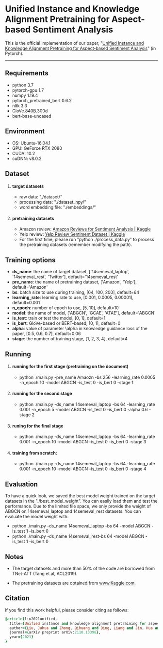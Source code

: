 # Unified Instance and Knowledge Alignment Pretraining for Aspect-based Sentiment Analysis

This is the official implementation of our paper, "[Unified Instance and Knowledge Alignment Pretraining for Aspect-based Sentiment Analysis](https://arxiv.org/pdf/2110.13398.pdf)" (in Pytorch).
___

## Requirements

* python 3.7
* pytorch-gpu 1.7 
* numpy 1.19.4
* pytorch_pretrained_bert 0.6.2
* nltk 3.3 
* GloVe.840B.300d
* bert-base-uncased

## Environment

- OS: Ubuntu-16.04.1
- GPU: GeForce RTX 2080
- CUDA: 10.2
- cuDNN: v8.0.2

## Dataset

1. #### target datasets

    * raw data: "./dataset/"
    * processing data: "./dataset_npy/"
    * word embedding file: "./embeddings/"

2. #### pretraining datasets
   
    * Amazon review: [Amazon Reviews for Sentiment Analysis | Kaggle](https://www.kaggle.com/bittlingmayer/amazonreviews)
    * Yelp review: [Yelp Review Sentiment Dataset | Kaggle](https://www.kaggle.com/ilhamfp31/yelp-review-dataset)
    * For the first time, please run "python ./process_data.py" to process the pretraining datasets (remember modifying the path).

## Training options

- **ds_name**: the name of target dataset, ['14semeval_laptop', '14semeval_rest', 'Twitter'], default='14semeval_rest'
- **pre_name**: the name of pretraining dataset, ['Amazon', 'Yelp'], default='Amazon'
- **bs**: batch size to use during training, [64, 100, 200], default=64
- **learning_rate**: learning rate to use, [0.001, 0.0005, 0.00001], default=0.001
- **n_epoch**: number of epoch to use, [5, 10], default=10
- **model**: the name of model, ['ABGCN', 'GCAE', 'ATAE'], default='ABGCN'
- **is_test**:  train or test the model, [0, 1], default=1
- **is_bert**: GloVe-based or BERT-based, [0, 1], default=0
- **alpha**: value of parameter \alpha in knowledge guidance loss of the paper, [0.5, 0.6, 0.7], default=0.06
- **stage**: the number of training stage, [1, 2, 3, 4], default=4

## Running

1. #### running for the first stage (pretraining on the document) 
   
    * python ./main.py -pre_name Amaozn -bs 256 -learning_rate 0.0005 -n_epoch 10 -model ABGCN -is_test 0 -is_bert 0 -stage 1 


2. #### running for the second stage
   
    * python ./main.py -ds_name 14semeval_laptop -bs 64 -learning_rate 0.001 -n_epoch 5 -model ABGCN -is_test 0 -is_bert 0 -alpha 0.6 -stage 2  
    
3. #### runing for the final stage 
   
    * python ./main.py -ds_name 14semeval_laptop -bs 64 -learning_rate 0.001 -n_epoch 10 -model ABGCN -is_test 0 -is_bert 0 -stage 3
    
4. #### training from scratch: 
   
    * python ./main.py -ds_name 14semeval_laptop -bs 64 -learning_rate 0.001 -n_epoch 10 -model ABGCN -is_test 0 -is_bert 0 -stage 4

## Evaluation

To have a quick look, we saved the best model weight trained on the target datasets in the "./best_model_weight". You can easily load them and test the performance. Due to the limited file space, we only provide the weight of ABGCN on 14semeval_laptop and 14semeval_rest datasets. You can evaluate the model weight with:

- python ./main.py -ds_name 14semeval_laptop -bs 64  -model ABGCN -is_test 1 -is_bert 0 
- python ./main.py -ds_name 14semeval_rest-bs 64  -model ABGCN -is_test 1 -is_bert 0 

## Notes

- The target datasets and more than 50% of the code are borrowed from TNet-ATT (Tang et.al, ACL2019).

- The pretraining datasets are obtained from www.Kaggle.com.

## Citation
If you find this work helpful, please consider citing as follows:  

```ruby
@article{liu2021unified,
  title={Unified instance and knowledge alignment pretraining for aspect-based sentiment analysis},
  author={Liu, Juhua and Zhong, Qihuang and Ding, Liang and Jin, Hua and Du, Bo and Tao, Dacheng},
  journal={arXiv preprint arXiv:2110.13398},
  year={2021}
}
```
